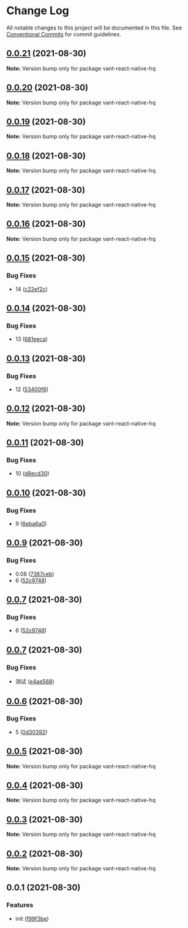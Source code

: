 # Change Log

All notable changes to this project will be documented in this file.
See [Conventional Commits](https://conventionalcommits.org) for commit guidelines.

## [0.0.21](https://github.com/startgain/lerna-vant-react-native-hq/compare/vant-react-native-hq@0.0.20...vant-react-native-hq@0.0.21) (2021-08-30)

**Note:** Version bump only for package vant-react-native-hq





## [0.0.20](https://github.com/startgain/lerna-vant-react-native-hq/compare/vant-react-native-hq@0.0.19...vant-react-native-hq@0.0.20) (2021-08-30)

**Note:** Version bump only for package vant-react-native-hq





## [0.0.19](https://github.com/startgain/lerna-vant-react-native-hq/compare/vant-react-native-hq@0.0.18...vant-react-native-hq@0.0.19) (2021-08-30)

**Note:** Version bump only for package vant-react-native-hq





## [0.0.18](https://github.com/startgain/lerna-vant-react-native-hq/compare/vant-react-native-hq@0.0.17...vant-react-native-hq@0.0.18) (2021-08-30)

**Note:** Version bump only for package vant-react-native-hq





## [0.0.17](https://github.com/startgain/lerna-vant-react-native-hq/compare/vant-react-native-hq@0.0.16...vant-react-native-hq@0.0.17) (2021-08-30)

**Note:** Version bump only for package vant-react-native-hq





## [0.0.16](https://github.com/startgain/lerna-vant-react-native-hq/compare/vant-react-native-hq@0.0.15...vant-react-native-hq@0.0.16) (2021-08-30)

**Note:** Version bump only for package vant-react-native-hq





## [0.0.15](https://github.com/startgain/lerna-vant-react-native-hq/compare/vant-react-native-hq@0.0.14...vant-react-native-hq@0.0.15) (2021-08-30)


### Bug Fixes

* 14 ([c22ef2c](https://github.com/startgain/lerna-vant-react-native-hq/commit/c22ef2ce98a1026d41e31941255d36d3998e6cd1))





## [0.0.14](https://github.com/startgain/lerna-vant-react-native-hq/compare/vant-react-native-hq@0.0.13...vant-react-native-hq@0.0.14) (2021-08-30)


### Bug Fixes

* 13 ([681eeca](https://github.com/startgain/lerna-vant-react-native-hq/commit/681eecae852fa5cd84a3133f858ba0b73f2d86b5))





## [0.0.13](https://github.com/startgain/lerna-vant-react-native-hq/compare/vant-react-native-hq@0.0.12...vant-react-native-hq@0.0.13) (2021-08-30)


### Bug Fixes

* 12 ([53400f6](https://github.com/startgain/lerna-vant-react-native-hq/commit/53400f648af7d215fb2b6d2fffadb5762793c6c4))





## [0.0.12](https://github.com/startgain/lerna-vant-react-native-hq/compare/vant-react-native-hq@0.0.11...vant-react-native-hq@0.0.12) (2021-08-30)

**Note:** Version bump only for package vant-react-native-hq





## [0.0.11](https://github.com/startgain/lerna-vant-react-native-hq/compare/vant-react-native-hq@0.0.10...vant-react-native-hq@0.0.11) (2021-08-30)


### Bug Fixes

* 10 ([d8ecd30](https://github.com/startgain/lerna-vant-react-native-hq/commit/d8ecd30c7950735597168e0b9c336dc324b702e9))





## [0.0.10](https://github.com/startgain/lerna-vant-react-native-hq/compare/vant-react-native-hq@0.0.9...vant-react-native-hq@0.0.10) (2021-08-30)


### Bug Fixes

* 9 ([6eba6a0](https://github.com/startgain/lerna-vant-react-native-hq/commit/6eba6a01177d3f1912558f8eaa0d0699c02db778))





## [0.0.9](https://github.com/startgain/lerna-vant-react-native-hq/compare/vant-react-native-hq@0.0.7...vant-react-native-hq@0.0.9) (2021-08-30)


### Bug Fixes

* 0.08 ([7367ceb](https://github.com/startgain/lerna-vant-react-native-hq/commit/7367cebf3f1f703a179642a0eb529e5da9e5f4ca))
* 6 ([52c9748](https://github.com/startgain/lerna-vant-react-native-hq/commit/52c97481ddd44b484fc47d41b30c5f167a33884e))





## [0.0.7](https://github.com/startgain/lerna-vant-react-native-hq/compare/vant-react-native-hq@0.0.7...vant-react-native-hq@0.0.7) (2021-08-30)


### Bug Fixes

* 6 ([52c9748](https://github.com/startgain/lerna-vant-react-native-hq/commit/52c97481ddd44b484fc47d41b30c5f167a33884e))





## [0.0.7](https://github.com/startgain/lerna-vant-react-native-hq/compare/vant-react-native-hq@0.0.6...vant-react-native-hq@0.0.7) (2021-08-30)


### Bug Fixes

* 测试 ([e4ae568](https://github.com/startgain/lerna-vant-react-native-hq/commit/e4ae5683efafa9425a0f3944684cb8aa03917e26))





## [0.0.6](https://github.com/startgain/lerna-vant-react-native-hq/compare/vant-react-native-hq@0.0.5...vant-react-native-hq@0.0.6) (2021-08-30)


### Bug Fixes

* 5 ([0d30392](https://github.com/startgain/lerna-vant-react-native-hq/commit/0d30392080394b62b1ff76a7d196d448de9a12ed))





## [0.0.5](https://github.com/startgain/lerna-vant-react-native-hq/compare/vant-react-native-hq@0.0.4...vant-react-native-hq@0.0.5) (2021-08-30)

**Note:** Version bump only for package vant-react-native-hq





## [0.0.4](https://github.com/startgain/lerna-vant-react-native-hq/compare/vant-react-native-hq@0.0.3...vant-react-native-hq@0.0.4) (2021-08-30)

**Note:** Version bump only for package vant-react-native-hq





## [0.0.3](https://github.com/startgain/lerna-vant-react-native-hq/compare/vant-react-native-hq@0.0.2...vant-react-native-hq@0.0.3) (2021-08-30)

**Note:** Version bump only for package vant-react-native-hq





## [0.0.2](https://github.com/startgain/lerna-vant-react-native-hq/compare/vant-react-native-hq@0.0.1...vant-react-native-hq@0.0.2) (2021-08-30)

**Note:** Version bump only for package vant-react-native-hq





## 0.0.1 (2021-08-30)


### Features

* init ([f99f3be](https://github.com/startgain/lerna-vant-react-native-hq/commit/f99f3be1039008dbf0ebfd59439eae023862a300))
